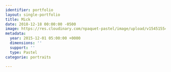 ```yaml
---
identifier: portfolio
layout: single-portfolio
title: Mick
date: 2018-12-18 00:00:00 -0500
image: https://res.cloudinary.com/npaquet-pastel/image/upload/v1545155495/Mike-pastel-40-X-50-cm-20152.jpg
metadata:
  year: 2015-12-01 05:00:00 +0000
  dimensions: ''
  support: ''
  type: Pastel
categorie: portraits

---
```

